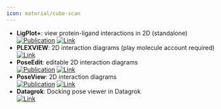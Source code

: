 ```yaml
---
icon: material/cube-scan
---
```


- **LigPlot+**: view protein-ligand interactions in 2D (standalone)  
	[![Publication](https://img.shields.io/badge/Publication-Citations:4502-blue?style=for-the-badge&logo=bookstack)](https://doi.org/10.1021/ci200227u) [![Link](https://img.shields.io/badge/Link-online-brightgreen?style=for-the-badge&logo=cachet&logoColor=65FF8F)](http://www.ebi.ac.uk/thornton-srv/software/LigPlus/) 
- **PLEXVIEW**: 2D interaction diagrams (play molecule account required)  
	[![Link](https://img.shields.io/badge/Link-online-brightgreen?style=for-the-badge&logo=cachet&logoColor=65FF8F)](https://open.playmolecule.org/login?from=/tools/plexview) 
- **PoseEdit**: editable 2D interaction diagrams  
	[![Publication](https://img.shields.io/badge/Publication-Citations:39-blue?style=for-the-badge&logo=bookstack)](https://doi.org/10.1007%2Fs10822-023-00522-4) [![Link](https://img.shields.io/badge/Link-online-brightgreen?style=for-the-badge&logo=cachet&logoColor=65FF8F)](https://proteins.plus/help/poseview2) 
- **PoseView**: 2D interaction diagrams  
	[![Publication](https://img.shields.io/badge/Publication-Citations:70-blue?style=for-the-badge&logo=bookstack)](https://doi.org/10.1186/1758-2946-2-S1-P50) [![Link](https://img.shields.io/badge/Link-online-brightgreen?style=for-the-badge&logo=cachet&logoColor=65FF8F)](https://proteins.plus/help/poseview) 
- **Datagrok**: Docking pose viewer in Datagrok  
	[![Link](https://img.shields.io/badge/Link-online-brightgreen?style=for-the-badge&logo=cachet&logoColor=65FF8F)](https://datagrok.ai/help/develop/domains/chem/docking) 

